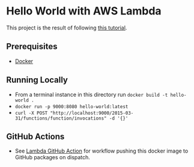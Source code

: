 # Hello World with AWS Lambda

This project is the result of following [this tutorial](https://docs.aws.amazon.com/lambda/latest/dg/gettingstarted-images.html).

## Prerequisites

- [Docker](https://www.docker.com/products/docker-desktop)

## Running Locally

- From a terminal instance in this directory run `docker build -t hello-world .`
- `docker run -p 9000:8080 hello-world:latest`
- `curl -X POST "http://localhost:9000/2015-03-31/functions/function/invocations" -d '{}'`

## GitHub Actions

- See [Lambda GitHub Action](../../.github/workflows/github-packages-push-lambda.yml) for workflow pushing this docker image to GitHub packages on dispatch.

